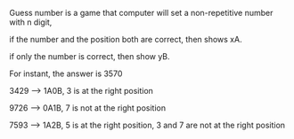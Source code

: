 Guess number is a game that computer will set a non-repetitive number with n digit, 

if the number and the position both are correct, then shows xA.

if only the number is correct, then show yB.

For instant, the answer is 3570

3429 --> 1A0B, 3 is at the right position

9726 --> 0A1B, 7 is not at the right position

7593 --> 1A2B, 5 is at the right position, 3 and 7 are not at the right position



